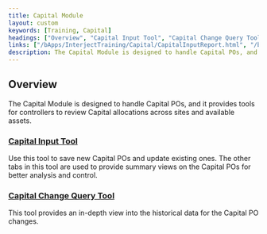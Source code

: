 ```yaml
---
title: Capital Module
layout: custom
keywords: [Training, Capital]
headings: ["Overview", "Capital Input Tool", "Capital Change Query Tool", "Capital Export Tool"]
links: ["/bApps/InterjectTraining/Capital/CapitalInputReport.html", "/bApps/InterjectTraining/Capital/CapitalChangeQueryTool.html", "/bApps/InterjectTraining/Capital/CapitalExport.html"]
description: The Capital Module is designed to handle Capital POs, and it provides tools for controllers to review Capital allocations across sites and available assets.
---
```


## Overview

The Capital Module is designed to handle Capital POs, and it provides tools for controllers to review Capital allocations across sites and available assets.

### [Capital Input Tool](/bApps/InterjectTraining/Capital/CapitalInputReport.html)

Use this tool to save new Capital POs and update existing ones. The other tabs in this tool are used to provide summary views on the Capital POs for better analysis and control.

### [Capital Change Query Tool](/bApps/InterjectTraining/Capital/CapitalChangeQueryTool.html)

This tool provides an in-depth view into the historical data for the Capital PO changes.

<!--
### [Capital Export Tool](/bApps/InterjectTraining/Capital/CapitalExport.html)

The Capital Export Tool exports the Capital POs from the Capital module into the DMS module. Once in DMS, you can edit the Capital POs with Toolbox.
-->
